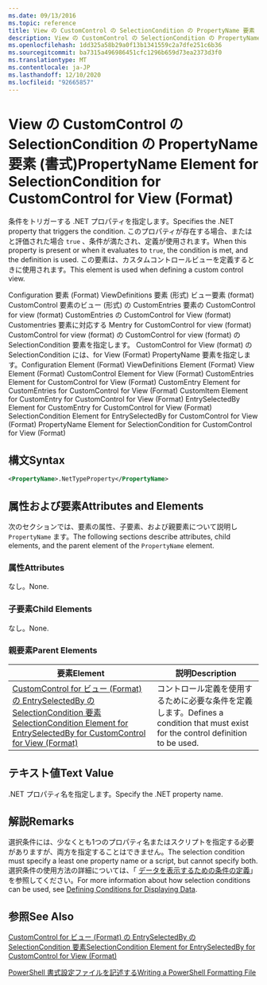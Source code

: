 ```yaml
---
ms.date: 09/13/2016
ms.topic: reference
title: View の CustomControl の SelectionCondition の PropertyName 要素 (書式)
description: View の CustomControl の SelectionCondition の PropertyName 要素 (書式)
ms.openlocfilehash: 1dd325a58b29a0f13b1341559c2a7dfe251c6b36
ms.sourcegitcommit: ba7315a496986451cfc1296b659d73ea2373d3f0
ms.translationtype: MT
ms.contentlocale: ja-JP
ms.lasthandoff: 12/10/2020
ms.locfileid: "92665857"
---
```

# <a name="propertyname-element-for-selectioncondition-for-customcontrol-for-view-format"></a><span data-ttu-id="c5720-103">View の CustomControl の SelectionCondition の PropertyName 要素 (書式)</span><span class="sxs-lookup"><span data-stu-id="c5720-103">PropertyName Element for SelectionCondition for CustomControl for View (Format)</span></span>

<span data-ttu-id="c5720-104">条件をトリガーする .NET プロパティを指定します。</span><span class="sxs-lookup"><span data-stu-id="c5720-104">Specifies the .NET property that triggers the condition.</span></span> <span data-ttu-id="c5720-105">このプロパティが存在する場合、またはと評価された場合 `true` 、条件が満たされ、定義が使用されます。</span><span class="sxs-lookup"><span data-stu-id="c5720-105">When this property is present or when it evaluates to `true`, the condition is met, and the definition is used.</span></span> <span data-ttu-id="c5720-106">この要素は、カスタムコントロールビューを定義するときに使用されます。</span><span class="sxs-lookup"><span data-stu-id="c5720-106">This element is used when defining a custom control view.</span></span>

<span data-ttu-id="c5720-107">Configuration 要素 (Format) ViewDefinitions 要素 (形式) ビュー要素 (format) CustomControl 要素のビュー (形式) の CustomEntries 要素の CustomControl for view (format) CustomEntries の CustomControl for View (format) Customentries 要素に対応する Mentry for CustomControl for view (format) CustomControl for view (format) の CustomControl for view (format) の SelectionCondition 要素を指定します。 CustomControl for View (format) の SelectionCondition には、for View (Format) PropertyName 要素を指定します。</span><span class="sxs-lookup"><span data-stu-id="c5720-107">Configuration Element (Format) ViewDefinitions Element (Format) View Element (Format) CustomControl Element for View (Format) CustomEntries Element for CustomControl for View (Format) CustomEntry Element for CustomEntries for CustomControl for View (Format) CustomItem Element for CustomEntry for CustomControl for View (Format) EntrySelectedBy Element for CustomEntry for CustomControl for View (Format) SelectionCondition Element for EntrySelectedBy for CustomControl for View (Format) PropertyName Element for SelectionCondition for CustomControl for View (Format)</span></span>

## <a name="syntax"></a><span data-ttu-id="c5720-108">構文</span><span class="sxs-lookup"><span data-stu-id="c5720-108">Syntax</span></span>

```xml
<PropertyName>.NetTypeProperty</PropertyName>
```

## <a name="attributes-and-elements"></a><span data-ttu-id="c5720-109">属性および要素</span><span class="sxs-lookup"><span data-stu-id="c5720-109">Attributes and Elements</span></span>

<span data-ttu-id="c5720-110">次のセクションでは、要素の属性、子要素、および親要素について説明し `PropertyName` ます。</span><span class="sxs-lookup"><span data-stu-id="c5720-110">The following sections describe attributes, child elements, and the parent element of the `PropertyName` element.</span></span>

### <a name="attributes"></a><span data-ttu-id="c5720-111">属性</span><span class="sxs-lookup"><span data-stu-id="c5720-111">Attributes</span></span>

<span data-ttu-id="c5720-112">なし。</span><span class="sxs-lookup"><span data-stu-id="c5720-112">None.</span></span>

### <a name="child-elements"></a><span data-ttu-id="c5720-113">子要素</span><span class="sxs-lookup"><span data-stu-id="c5720-113">Child Elements</span></span>

<span data-ttu-id="c5720-114">なし。</span><span class="sxs-lookup"><span data-stu-id="c5720-114">None.</span></span>

### <a name="parent-elements"></a><span data-ttu-id="c5720-115">親要素</span><span class="sxs-lookup"><span data-stu-id="c5720-115">Parent Elements</span></span>

|<span data-ttu-id="c5720-116">要素</span><span class="sxs-lookup"><span data-stu-id="c5720-116">Element</span></span>|<span data-ttu-id="c5720-117">説明</span><span class="sxs-lookup"><span data-stu-id="c5720-117">Description</span></span>|
|-------------|-----------------|
|[<span data-ttu-id="c5720-118">CustomControl for ビュー (Format) の EntrySelectedBy の SelectionCondition 要素</span><span class="sxs-lookup"><span data-stu-id="c5720-118">SelectionCondition Element for EntrySelectedBy for CustomControl for View (Format)</span></span>](./selectioncondition-element-for-entryselectedby-for-customcontrol-format.md)|<span data-ttu-id="c5720-119">コントロール定義を使用するために必要な条件を定義します。</span><span class="sxs-lookup"><span data-stu-id="c5720-119">Defines a condition that must exist for the control definition to be used.</span></span>|

## <a name="text-value"></a><span data-ttu-id="c5720-120">テキスト値</span><span class="sxs-lookup"><span data-stu-id="c5720-120">Text Value</span></span>

<span data-ttu-id="c5720-121">.NET プロパティ名を指定します。</span><span class="sxs-lookup"><span data-stu-id="c5720-121">Specify the .NET property name.</span></span>

## <a name="remarks"></a><span data-ttu-id="c5720-122">解説</span><span class="sxs-lookup"><span data-stu-id="c5720-122">Remarks</span></span>

<span data-ttu-id="c5720-123">選択条件には、少なくとも1つのプロパティ名またはスクリプトを指定する必要がありますが、両方を指定することはできません。</span><span class="sxs-lookup"><span data-stu-id="c5720-123">The selection condition must specify a least one property name or a script, but cannot specify both.</span></span> <span data-ttu-id="c5720-124">選択条件の使用方法の詳細については、「 [データを表示するための条件の定義](./defining-conditions-for-displaying-data.md)」を参照してください。</span><span class="sxs-lookup"><span data-stu-id="c5720-124">For more information about how selection conditions can be used, see [Defining Conditions for Displaying Data](./defining-conditions-for-displaying-data.md).</span></span>

## <a name="see-also"></a><span data-ttu-id="c5720-125">参照</span><span class="sxs-lookup"><span data-stu-id="c5720-125">See Also</span></span>

[<span data-ttu-id="c5720-126">CustomControl for ビュー (Format) の EntrySelectedBy の SelectionCondition 要素</span><span class="sxs-lookup"><span data-stu-id="c5720-126">SelectionCondition Element for EntrySelectedBy for CustomControl for View (Format)</span></span>](./selectioncondition-element-for-entryselectedby-for-customcontrol-format.md)

[<span data-ttu-id="c5720-127">PowerShell 書式設定ファイルを記述する</span><span class="sxs-lookup"><span data-stu-id="c5720-127">Writing a PowerShell Formatting File</span></span>](./writing-a-powershell-formatting-file.md)
